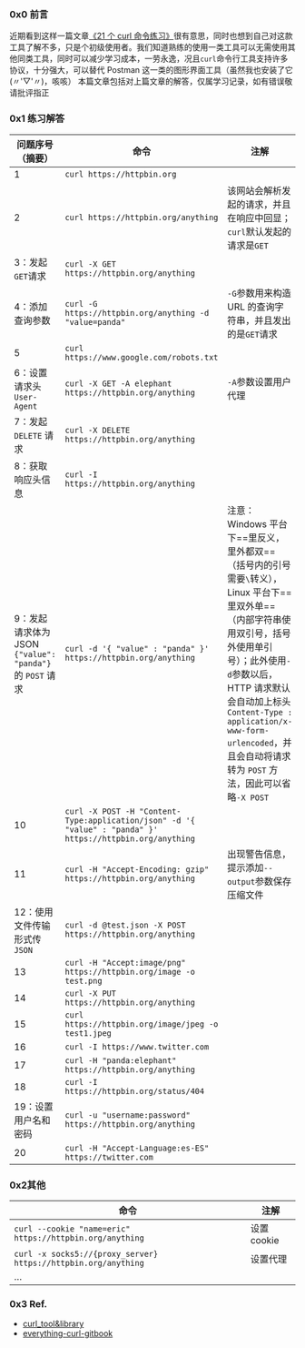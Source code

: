 ### 0x0 前言

近期看到这样一篇文章[《21 个 curl 命令练习》](https://linux.cn/article-11648-1.html)很有意思，同时也想到自己对这款工具了解不多，只是个初级使用者。我们知道熟练的使用一类工具可以无需使用其他同类工具，同时可以减少学习成本，一劳永逸，况且`curl`命令行工具支持许多协议，十分强大，可以替代 Postman 这一类的图形界面工具（虽然我也安装了它 (〃'▽'〃)，咳咳）
本篇文章包括对上篇文章的解答，仅属学习记录，如有错误敬请批评指正

### 0x1 练习解答

| 问题序号（摘要）                                         | 命令                                                         | 注解                                                         |
| -------------------------------------------------------- | ------------------------------------------------------------ | ------------------------------------------------------------ |
| 1                                                        | `curl https://httpbin.org`                                   |                                                              |
| 2                                                        | `curl https://httpbin.org/anything`                          | 该网站会解析发起的请求，并且在响应中回显；`curl`默认发起的请求是`GET` |
| 3：发起`GET`请求                                         | `curl -X GET https://httpbin.org/anything`                   |                                                              |
| 4：添加查询参数                                          | `curl -G https://httpbin.org/anything -d "value=panda"`      | `-G`参数用来构造 URL 的查询字符串，并且发出的是`GET`请求     |
| 5                                                        | `curl https://www.google.com/robots.txt`                     |                                                              |
| 6：设置请求头`User-Agent`                                | `curl -X GET -A elephant https://httpbin.org/anything`       | `-A`参数设置用户代理                                         |
| 7：发起 `DELETE` 请求                                    | `curl -X DELETE https://httpbin.org/anything`                |                                                              |
| 8：获取响应头信息                                        | `curl -I https://httpbin.org/anything`                       |                                                              |
| 9：发起请求体为 JSON `{"value": "panda"}` 的 `POST` 请求 | `curl -d '{ "value" : "panda" }' https://httpbin.org/anything` | 注意：Windows 平台下==里反义，里外都双==（括号内的引号需要`\`转义），Linux 平台下==里双外单==（内部字符串使用双引号，括号外使用单引号）；此外使用`-d`参数以后，HTTP 请求默认会自动加上标头`Content-Type : application/x-www-form-urlencoded`，并且会自动将请求转为 `POST` 方法，因此可以省略`-X POST` |
| 10                                                       | `curl -X POST -H "Content-Type:application/json" -d '{ "value" : "panda" }' https://httpbin.org/anything` |                                                              |
| 11                                                       | `curl -H "Accept-Encoding: gzip" https://httpbin.org/anything` | 出现警告信息，提示添加`--output`参数保存压缩文件             |
| 12：使用文件传输形式传`JSON`                             | `curl -d @test.json -X POST https://httpbin.org/anything`    |                                                              |
| 13                                                       | `curl -H "Accept:image/png" https://httpbin.org/image -o test.png` |                                                              |
| 14                                                       | `curl -X PUT https://httpbin.org/anything`                   |                                                              |
| 15                                                       | `curl https://httpbin.org/image/jpeg -o test1.jpeg`          |                                                              |
| 16                                                       | `curl -I https://www.twitter.com`                            |                                                              |
| 17                                                       | `curl -H "panda:elephant" https://httpbin.org/anything`      |                                                              |
| 18                                                       | `curl -I https://httpbin.org/status/404`                     |                                                              |
| 19：设置用户名和密码                                     | `curl -u "username:password" https://httpbin.org/anything`   |                                                              |
| 20                                                       | `curl -H "Accept-Language:es-ES" https://twitter.com`        |                                                              |

### 0x2其他

| 命令                                                         | 注解       |
| ------------------------------------------------------------ | ---------- |
| `curl --cookie "name=eric" https://httpbin.org/anything`     | 设置cookie |
| `curl -x socks5://{proxy_server} https://httpbin.org/anything` | 设置代理   |
| …                                                            |            |



### 0x3 Ref.

- [curl_tool&library](https://curl.haxx.se/)
- [everything-curl-gitbook](https://legacy.gitbook.com/download/pdf/book/bagder/everything-curl)